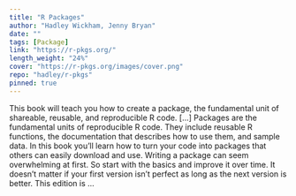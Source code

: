 ```yaml
---
title: "R Packages"
author: "Hadley Wickham, Jenny Bryan"
date: ""
tags: [Package]
link: "https://r-pkgs.org/"
length_weight: "24%"
cover: "https://r-pkgs.org/images/cover.png"
repo: "hadley/r-pkgs"
pinned: true
---
```


This book will teach you how to create a package, the fundamental unit of shareable, reusable, and reproducible R code. [...] Packages are the fundamental units of reproducible R code. They include reusable R functions, the documentation that describes how to use them, and sample data. In this book you’ll learn how to turn your code into packages that others can easily download and use. Writing a package can seem overwhelming at first. So start with the basics and improve it over time. It doesn’t matter if your first version isn’t perfect as long as the next version is better. This edition is  ...
